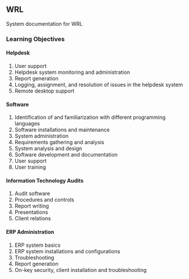 ## WRL
System documentation for WRL

### Learning Objectives

#### Helpdesk
1. User support 
2. Helpdesk system monitoring and administration
3. Report generation
4. Logging, assignment, and resolution of issues in the helpdesk system
5. Remote desktop support 
 
#### Software
1. Identification of and familiarization with different programming languages 
2. Software installations and maintenance
3. System administration 
4. Requirements gathering and analysis 
5. System analysis and design
6. Software development and documentation
7. User support
8. User training

#### Information Technology Audits
1. Audit software 
2. Procedures and controls
3. Report writing 
4. Presentations
5. Client relations

#### ERP Administration
1. ERP system basics 
2. ERP system installations and configurations
3. Troubleshooting
4. Report generation
5. On-key security, client installation and troubleshooting
